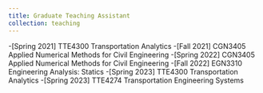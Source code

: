 ```yaml
---
title: Graduate Teaching Assistant
collection: teaching
---
```

-[Spring 2021] TTE4300 Transportation Analytics
-[Fall 2021] CGN3405 Applied Numerical Methods for Civil Engineering 
-[Spring 2022] CGN3405 Applied Numerical Methods for Civil Engineering
-[Fall 2022] EGN3310 Engineering Analysis: Statics
-[Spring 2023] TTE4300 Transportation Analytics 
-[Spring 2023] TTE4274 Transportation Engineering Systems
